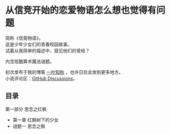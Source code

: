# 从信竞开始的恋爱物语怎么想也觉得有问题
简称《信竟物语》。  
这是少年少女们的青春校园故事。  
试着从我简单的描述中，窥见他们的曾经？  

内含炫酷算术魔法谜题。  

初次发布于我的博客 [一叶知秋](https://blog.rain.cx/) ，也许日后会发到更多地方。  
小说评论区：[GitHub Discussions](https://github.com/qyl27/LoveStory/discussions)。

## 目录

第一部分 思念之红枫

- 第一章 红枫树下的少女
- 谜题一 思念之枫
